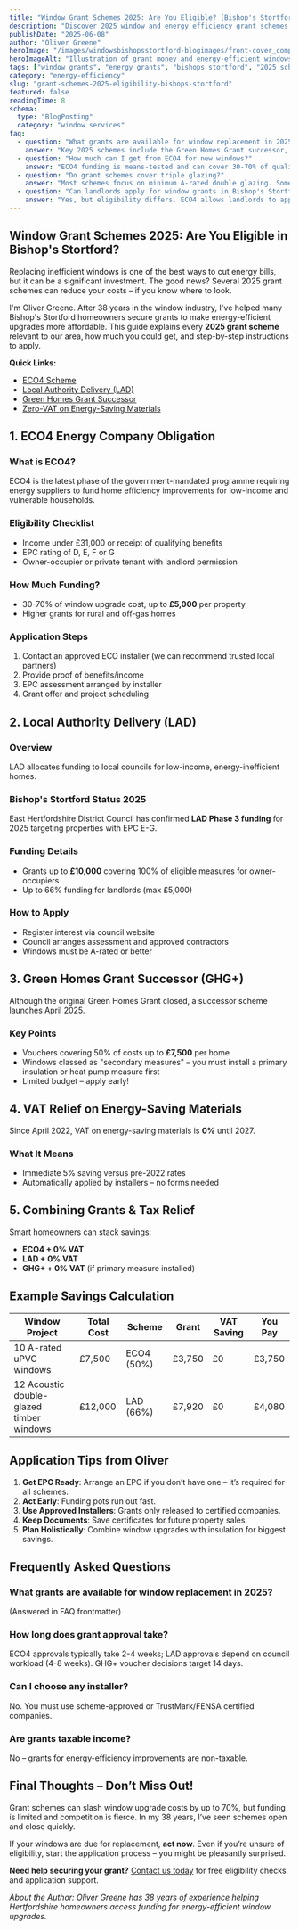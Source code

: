 ```yaml
---
title: "Window Grant Schemes 2025: Are You Eligible? [Bishop's Stortford]"
description: "Discover 2025 window and energy efficiency grant schemes for Bishop's Stortford homeowners. Eligibility, amounts, and application tips from Oliver Greene."
publishDate: "2025-06-08"
author: "Oliver Greene"
heroImage: "/images/windowsbishopsstortford-blogimages/front-cover_compressed-geotagged.webp"
heroImageAlt: "Illustration of grant money and energy-efficient windows for Bishop's Stortford homes in 2025"
tags: ["window grants", "energy grants", "bishops stortford", "2025 schemes", "funding"]
category: "energy-efficiency"
slug: "grant-schemes-2025-eligibility-bishops-stortford"
featured: false
readingTime: 8
schema:
  type: "BlogPosting"
  category: "window services"
faq:
  - question: "What grants are available for window replacement in 2025?"
    answer: "Key 2025 schemes include the Green Homes Grant successor, Energy Company Obligation (ECO4), Local Authority Delivery (LAD) funding, and VAT relief on energy-saving materials. Each scheme has its own eligibility criteria and funding levels."
  - question: "How much can I get from ECO4 for new windows?"
    answer: "ECO4 funding is means-tested and can cover 30-70% of qualifying window upgrade costs. Low-income households may receive up to £5,000 for A-rated double glazing."
  - question: "Do grant schemes cover triple glazing?"
    answer: "Most schemes focus on minimum A-rated double glazing. Some pilot programmes cover triple glazing for properties in high-noise or exposed areas, but funding is limited."
  - question: "Can landlords apply for window grants in Bishop's Stortford?"
    answer: "Yes, but eligibility differs. ECO4 allows landlords to apply if tenants meet income criteria. Local Authority Delivery schemes may also include rental properties meeting EPC requirements."
---
```


## Window Grant Schemes 2025: Are You Eligible in Bishop's Stortford?

Replacing inefficient windows is one of the best ways to cut energy bills, but it can be a significant investment. The good news? Several 2025 grant schemes can reduce your costs – if you know where to look.

I'm Oliver Greene. After 38 years in the window industry, I've helped many Bishop's Stortford homeowners secure grants to make energy-efficient upgrades more affordable. This guide explains every **2025 grant scheme** relevant to our area, how much you could get, and step-by-step instructions to apply.

**Quick Links:**
- [ECO4 Scheme](#eco4-energy-company-obligation)
- [Local Authority Delivery (LAD)](#local-authority-delivery-lad)
- [Green Homes Grant Successor](#green-homes-grant-successor)
- [Zero-VAT on Energy-Saving Materials](#vat-relief)

## 1. ECO4 Energy Company Obligation

### What is ECO4?
ECO4 is the latest phase of the government-mandated programme requiring energy suppliers to fund home efficiency improvements for low-income and vulnerable households.

### Eligibility Checklist
- Income under £31,000 or receipt of qualifying benefits
- EPC rating of D, E, F or G
- Owner-occupier or private tenant with landlord permission

### How Much Funding?
- 30-70% of window upgrade cost, up to **£5,000** per property
- Higher grants for rural and off-gas homes

### Application Steps
1. Contact an approved ECO installer (we can recommend trusted local partners)
2. Provide proof of benefits/income
3. EPC assessment arranged by installer
4. Grant offer and project scheduling

## 2. Local Authority Delivery (LAD)

### Overview
LAD allocates funding to local councils for low-income, energy-inefficient homes.

### Bishop's Stortford Status 2025
East Hertfordshire District Council has confirmed **LAD Phase 3 funding** for 2025 targeting properties with EPC E-G.

### Funding Details
- Grants up to **£10,000** covering 100% of eligible measures for owner-occupiers
- Up to 66% funding for landlords (max £5,000)

### How to Apply
- Register interest via council website
- Council arranges assessment and approved contractors
- Windows must be A-rated or better

## 3. Green Homes Grant Successor (GHG+)

Although the original Green Homes Grant closed, a successor scheme launches April 2025.

### Key Points
- Vouchers covering 50% of costs up to **£7,500** per home
- Windows classed as "secondary measures" – you must install a primary insulation or heat pump measure first
- Limited budget – apply early!

## 4. VAT Relief on Energy-Saving Materials

Since April 2022, VAT on energy-saving materials is **0%** until 2027.

### What It Means
- Immediate 5% saving versus pre-2022 rates
- Automatically applied by installers – no forms needed

## 5. Combining Grants & Tax Relief

Smart homeowners can stack savings:
- **ECO4 + 0% VAT**
- **LAD + 0% VAT**
- **GHG+ + 0% VAT** (if primary measure installed)

## Example Savings Calculation
| Window Project | Total Cost | Scheme | Grant | VAT Saving | You Pay |
|----------------|-----------|--------|-------|------------|---------|
| 10 A-rated uPVC windows | £7,500 | ECO4 (50%) | £3,750 | £0 | £3,750 |
| 12 Acoustic double-glazed timber windows | £12,000 | LAD (66%) | £7,920 | £0 | £4,080 |

## Application Tips from Oliver
1. **Get EPC Ready**: Arrange an EPC if you don’t have one – it’s required for all schemes.
2. **Act Early**: Funding pots run out fast.
3. **Use Approved Installers**: Grants only released to certified companies.
4. **Keep Documents**: Save certificates for future property sales.
5. **Plan Holistically**: Combine window upgrades with insulation for biggest savings.

## Frequently Asked Questions

### What grants are available for window replacement in 2025?
(Answered in FAQ frontmatter)

### How long does grant approval take?
ECO4 approvals typically take 2-4 weeks; LAD approvals depend on council workload (4-8 weeks). GHG+ voucher decisions target 14 days.

### Can I choose any installer?
No. You must use scheme-approved or TrustMark/FENSA certified companies.

### Are grants taxable income?
No – grants for energy-efficiency improvements are non-taxable.

## Final Thoughts – Don’t Miss Out!

Grant schemes can slash window upgrade costs by up to 70%, but funding is limited and competition is fierce. In my 38 years, I’ve seen schemes open and close quickly.

If your windows are due for replacement, **act now**. Even if you’re unsure of eligibility, start the application process – you might be pleasantly surprised.

**Need help securing your grant?** [Contact us today](/contact) for free eligibility checks and application support.

*About the Author: Oliver Greene has 38 years of experience helping Hertfordshire homeowners access funding for energy-efficient window upgrades.* 